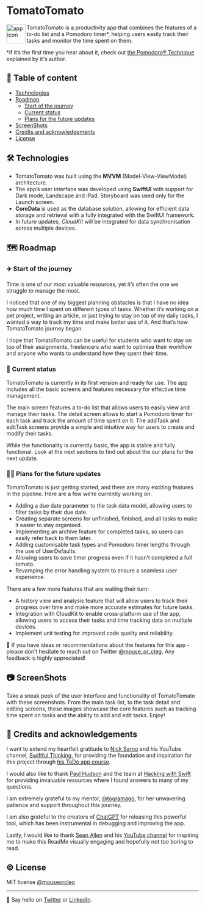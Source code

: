 # TomatoTomato

<img align="left" src="https://user-images.githubusercontent.com/45575272/214887495-2ca768f0-5827-41b8-b479-23511ea8fb47.png" width="50" alt="app icon" > TomatoTomato is a productivity app that combines the features of a to-do list and a Pomodoro timer*, helping users easily track their tasks and monitor the time spent on them.

*if it’s the first time you hear about it, check out [the Pomodoro® Technique](https://francescocirillo.com/products/the-pomodoro-technique) explained by it's author.

## 📑 Table of content
* [Technologies](#-technologies)
* [Roadmap](#-roadmap)
  - [Start of the journey](#%EF%B8%8F-start-of-the-journey)
  - [Current status](#-current-status)
  - [Plans for the future updates](#-plans-for-the-future-updates)
* [ScreenShots](#-screenshots)
* [Credits and acknowledgements](#-credits-and-acknowledgements)
* [License](#%EF%B8%8F-license)

## 🛠 Technologies
- TomatoTomato was built using the **MVVM** (Model-View-ViewModel) architecture.
- The app’s user interface was developed using **SwiftUI** with support for Dark mode, Landscape and iPad. Storyboard was used only for the Launch screen. 
- **CoreData** is used as the database solution, allowing for efficient data storage and retrieval with a fully integrated with the SwiftUI framework.
- In future updates, _CloudKit_ will be integrated for data synchronisation across multiple devices.

## 🗺 Roadmap
### ✈️ Start of the journey
Time is one of our most valuable resources, yet it’s often the one we struggle to manage the most.

I noticed that one of my biggest planning obstacles is that I have no idea how much time I spent on different types of tasks. Whether it’s working on a  pet project, writing an article, or just trying to stay on top of my daily tasks, I wanted a way to track my time and make better use of it. And that’s how TomatoTomato journey began.

I hope that TomatoTomato can be useful for students who want to stay on top of their assignments, freelancers who want to optimise their workflow and anyone who wants to understand how they spent their time.

### 📱 Current status
TomatoTomato is currently in its first version and ready for use. The app includes all the basic screens and features necessary for effective time management. 

The main screen features a to-do list that allows users to easily view and manage their tasks. The detail screen allows to start a Pomodoro timer for each task and track the amount of time spent on it. The addTask and editTask screens provide a simple and intuitive way for users to create and modify their tasks.

While the functionality is currently basic, the app is stable and fully functional. Look at the next sections to find out about the our plans for the next update.

### 👩‍💻 Plans for the future updates
TomatoTomato is just getting started, and there are many exciting features in the pipeline. Here are a few we’re currently working on:

* Adding a due date parameter to the task data model, allowing users to filter tasks by their due date.
* Creating separate screens for unfinished, finished, and all tasks to make it easier to stay organised.
* Implementing an archive feature for completed tasks, so users can easily refer back to them later.
* Adding customisable task types and Pomodoro timer lengths through the use of UserDefaults.
* Allowing users to save timer progress even if it hasn’t completed a full tomato.
* Revamping the error handling system to ensure a seamless user experience.

There are a few more features that are waiting their turn:
* A history view and analysis feature that will allow users to track their progress over time and make more accurate estimates for future tasks.
* Integration with CloudKit to enable cross-platform use of the app, allowing users to access their tasks and time tracking data on multiple devices.
* Implement unit testing for improved code quality and reliability.

📮 If you have ideas or recommendations about the features for this app - please don’t hesitate to reach out on Twitter [@mouse_or_cleg](https://twitter.com/mouse_or_cleg).
Any feedback is highly appreciated!

## 📷 ScreenShots
Take a sneak peek of the user interface and functionality of TomatoTomato with these screenshots. From the main task list, to the task detail and editing screens, these images showcase the core features such as tracking time spent on tasks and the ability to add and edit tasks. Enjoy!

## 📝 Credits and acknowledgements
I want to extend my heartfelt gratitude to [Nick Sarno](https://github.com/SwiftfulThinking) and his YouTube channel, [Swiftful Thinking](https://youtube.com/c/SwiftfulThinking), for providing the foundation and inspiration for this project through [his ToDo app course](https://youtube.com/playlist?list=PLwvDm4VfkdpheGqemblOIA7v3oq0MS30i). 

I would also like to thank [Paul Hudson](https://github.com/twostraws) and the team at [Hacking with Swift](https://www.hackingwithswift.com) for providing invaluable resources where I found answers to many of my questions. 

I am extremely grateful to my mentor, [@togramago](https://github.com/togramago), for her unwavering patience and support throughout this journey. 

I am also grateful to the creators of [ChatGPT](https://chat.openai.com/) for releasing this powerful tool, which has been instrumental in debugging and improving the app. 

Lastly, I would like to thank [Sean Allen](https://github.com/SAllen0400) and his [YouTube channel](https://www.youtube.com/c/SeanAllen) for inspiring me to make this ReadMe visually engaging and hopefully not too boring to read.

## ©️ License
MIT license [@mouseorcleg](https://github.com/mouseorcleg)
- - - -
👋 Say hello on [Twitter](https://twitter.com/mouse_or_cleg) or [LinkedIn](https://www.linkedin.com/in/maria-kharybina-b0993148/).
